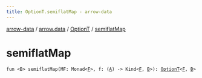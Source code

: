 ```yaml
---
title: OptionT.semiflatMap - arrow-data
---
```


[arrow-data](../../index.html) / [arrow.data](../index.html) / [OptionT](index.html) / [semiflatMap](./semiflat-map.html)

# semiflatMap

`fun <B> semiflatMap(MF: Monad<`[`F`](index.html#F)`>, f: (`[`A`](index.html#A)`) -> Kind<`[`F`](index.html#F)`, `[`B`](semiflat-map.html#B)`>): `[`OptionT`](index.html)`<`[`F`](index.html#F)`, `[`B`](semiflat-map.html#B)`>`